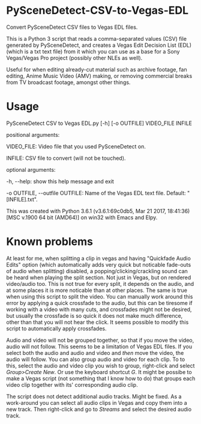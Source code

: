 # PySceneDetect-CSV-to-Vegas-EDL
Convert PySceneDetect CSV files to Vegas EDL files.


This is a Python 3 script that reads a comma-separated values (CSV) file generated by PySceneDetect, and creates a Vegas Edit Decision List (EDL) (which is a txt text file) from it which you can use as a base for a Sony Vegas/Vegas Pro project (possibly other NLEs as well).

Useful for when editing already-cut material such as archive footage, fan editing, Anime Music Video (AMV) making, or removing commercial breaks from TV broadcast footage, amongst other things.

# Usage
PySceneDetect CSV to Vegas EDL.py [-h] [-o OUTFILE] VIDEO_FILE INFILE


positional arguments:

VIDEO_FILE: Video file that you used PySceneDetect on.

INFILE: CSV file to convert (will not be touched).


optional arguments:

-h, --help: show this help message and exit

-o OUTFILE, --outfile OUTFILE: Name of the Vegas EDL text file. Default: "[INFILE].txt".


This was created with Python 3.6.1 (v3.6.1:69c0db5, Mar 21 2017, 18:41:36) [MSC v.1900 64 bit (AMD64)] on win32 with Emacs and Elpy.

# Known problems

At least for me, when splitting a clip in vegas and having "Quickfade Audio Edits" option (which automatically adds very quick but noticable fade-outs of audio when splitting) disabled, a popping/clicking/crackling sound can be heard when playing the split section. Not just in Vegas, but on rendered video/audio too. This is not true for every split, it depends on the audio, and at some places it is more noticable than at other places. The same is true when using this script to split the video. You can manually work around this error by applying a quick crossfade to the audio, but this can be tiresome if working with a video with many cuts, and crossfades might not be desired, but usually the crossfade is so quick it does not make much difference, other than that you will not hear the click. It seems possible to modify this script to automatically apply crossfades.

Audio and video will not be grouped together, so that if you move the video, audio will not follow. This seems to be a limitation of Vegas EDL files. If you select both the audio and audio and video and *then* move the video, the audio will follow. You can also group audio and video for each clip. To to this, select the audio and video clip you wish to group, right-click and select *Group>Create New*. Or use the keyboard shortcut *G*. It might be possibe to make a Vegas script (not something that I know how to do) that groups each video clip together with its' corresponding audio clip.

The script does not detect additional audio tracks. Might be fixed. As a work-around you can select all audio clips in Vegas and copy them into a new track. Then right-click and go to *Streams* and select the desired audio track.
